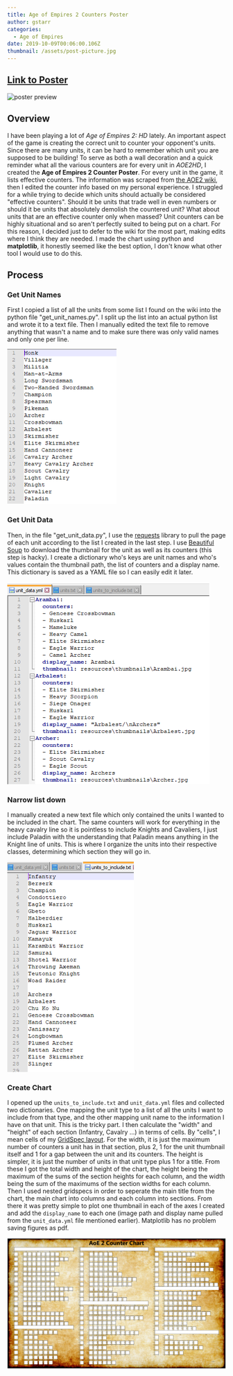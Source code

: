 ```yaml
---
title: Age of Empires 2 Counters Poster
author: gstarr
categories:
  - Age of Empires
date: 2019-10-09T00:06:00.106Z
thumbnail: /assets/post-picture.jpg
---
```

## [Link to Poster](https://github.com/gregstarr/aoe2chart/blob/master/resources/chart.pdf)

![poster preview](/uploads/poster-preview.png)

## Overview

I have been playing a lot of _Age of Empires 2: HD_ lately. An important aspect of the game is creating the correct unit to counter your opponent's units. Since there are many units, it can be hard to remember which unit you are supposed to be building! To serve as both a wall decoration and a quick reminder what all the various counters are for every unit in _AOE2HD_, I created the **Age of Empires 2 Counter Poster**. For every unit in the game, it lists effective counters. The information was scraped from [the AOE2 wiki](https://ageofempires.fandom.com/wiki/Age_of_Empires_II:Portal), then I edited the counter info based on my personal experience. I struggled for a while trying to decide which units should actually be considered "effective counters". Should it be units that trade well in even numbers or should it be units that absolutely demolish the countered unit? What about units that are an effective counter only when massed? Unit counters can be highly situational and so aren't perfectly suited to being put on a chart. For this reason, I decided just to defer to the wiki for the most part, making edits where I think they are needed. I made the chart using python and **matplotlib**, it honestly seemed like the best option, I don't know what other tool I would use to do this.

## Process

### Get Unit Names

First I copied a list of all the units from some list I found on the wiki into the python file "get_unit_names.py". I split up the list into an actual python list and wrote it to a text file. Then I manually edited the text file to remove anything that wasn't a name and to make sure there was only valid names and only one per line.

![unit list](/assets/unit-list.png)

### Get Unit Data

Then, in the file "get_unit_data.py", I use the [requests](https://requests.kennethreitz.org/en/master/) library to pull the page of each unit according to the list I created in the last step. I use [Beautiful Soup](https://www.crummy.com/software/BeautifulSoup/)  to download the thumbnail for the unit as well as its counters (this step is hacky). I create a dictionary who's keys are unit names and who's values contain the thumbnail path, the list of counters and a display name. This dictionary is saved as a YAML file so I can easily edit it later. 

![unit data](/assets/unit_data.png)

### Narrow list down

I manually created a new text file which only contained the units I wanted to be included in the chart. The same counters will work for everything in the heavy cavalry line so it is pointless to include Knights and Cavaliers, I just include Paladin with the understanding that Paladin means anything in the Knight line of units. This is where I organize the units into their respective classes, determining which section they will go in. 

![units to include](/assets/units_to_include.png)

### Create Chart

I opened up the `units_to_include.txt` and `unit_data.yml` files and collected two dictionaries. One mapping the unit type to a list of all the units I want to include from that type, and the other mapping unit name to the information I have on that unit. This is the tricky part. I then calculate the "width" and "height" of each section (Infantry, Cavalry ...) in terms of cells. By "cells", I mean cells of my [GridSpec layout](https://matplotlib.org/3.1.1/tutorials/intermediate/gridspec.html). For the width, it is just the maximum number of counters a unit has in that section, plus 2, 1 for the unit thumbnail itself and 1 for a gap between the unit and its counters. The height is simpler, it is just the number of units in that unit type plus 1 for a title. From these I got the total width and height of the chart, the height being the maximum of the sums of the section heights for each column, and the width being the sum of the maximums of the section widths for each column. Then I used nested gridspecs in order to seperate the main title from the chart, the main chart into columns and each column into sections. From there it was pretty simple to plot one thumbnail in each of the axes I created and add the `display_name` to each one (image path and display name pulled from the `unit_data.yml` file mentioned earlier). Matplotlib has no problem saving figures as pdf. 

![grid spec layout](/assets/layout.png)
